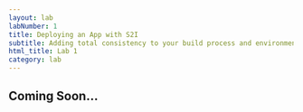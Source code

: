 ```yaml
---
layout: lab
labNumber: 1
title: Deploying an App with S2I
subtitle: Adding total consistency to your build process and environment
html_title: Lab 1
category: lab
---
```


## Coming Soon...